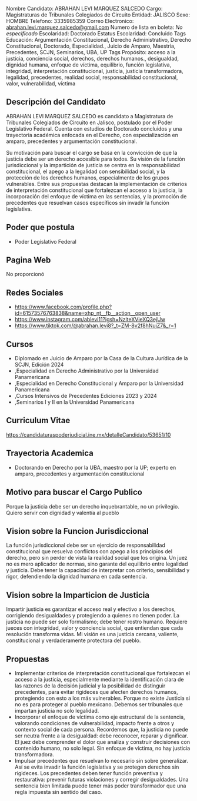 Nombre Candidato: ABRAHAN LEVI MARQUEZ SALCEDO
Cargo: Magistraturas de Tribunales Colegiados de Circuito
Entidad: JALISCO
Sexo: HOMBRE
Telefono: 3335985359
Correo Electronico: abrahan.levi.marquez.salcedo@gmail.com
Numero de lista en boleta: *No especificado*
Escolaridad: Doctorado
Estatus Escolaridad: Concluido
Tags Educación: Argumentación Constitucional, Derecho Administrativo, Derecho Constitucional, Doctorado, Especialidad., Juicio de Amparo, Maestría, Precedentes, SCJN, Seminarios, UBA, UP
Tags Propósito: acceso a la justicia, conciencia social, derechos, derechos humanos., desigualdad, dignidad humana, enfoque de víctima, equilibrio, función legislativa, integridad, interpretación constitucional, justicia, justicia transformadora, legalidad, precedentes, realidad social, responsabilidad constitucional, valor, vulnerabilidad, víctima


## Descripción del Candidato 

ABRAHAN LEVI MARQUEZ SALCEDO es candidato a Magistratura de Tribunales Colegiados de Circuito en Jalisco, postulado por el Poder Legislativo Federal. Cuenta con estudios de Doctorado concluidos y una trayectoria académica enfocada en el Derecho, con especialización en amparo, precedentes y argumentación constitucional. 

Su motivación para buscar el cargo se basa en la convicción de que la justicia debe ser un derecho accesible para todos. Su visión de la función jurisdiccional y la impartición de justicia se centra en la responsabilidad constitucional, el apego a la legalidad con sensibilidad social, y la protección de los derechos humanos, especialmente de los grupos vulnerables.  Entre sus propuestas destacan la implementación de criterios de interpretación constitucional que fortalezcan el acceso a la justicia, la incorporación del enfoque de víctima en las sentencias, y la promoción de precedentes que resuelvan casos específicos sin invadir la función legislativa.


## Poder que postula

- Poder Legislativo Federal


## Pagina Web

No proporcionó


## Redes Sociales

- https://www.facebook.com/profile.php?id=61573576763838&name=xhp_nt__fb__action__open_user
- https://www.instagram.com/ablevi11?igsh=NzlteXVieXQ3ejUw
- https://www.tiktok.com/@abrahan.levi8?_t=ZM-8v2f8hNujZ7&_r=1


## Cursos

- Diplomado en Juicio de Amparo por la Casa de la Cultura Jurídica de la SCJN, Edición 2024
- ,Especialidad en Derecho Administrativo por la Universidad Panamericana
- ,Especialidad en Derecho Constitucional y Amparo por la Universidad Panamericana
- ,Cursos Intensivos de Precedentes Ediciones 2023 y 2024
- ,Seminarios I y II en la Universidad Panamericana


## Curriculum Vitae

https://candidaturaspoderjudicial.ine.mx/detalleCandidato/53651/10


## Trayectoria Academica

- Doctorando en Derecho por la UBA, maestro por la UP; experto en amparo, precedentes y argumentación constitucional


## Motivo para buscar el Cargo Publico

Porque la justicia debe ser un derecho inquebrantable, no un privilegio. Quiero servir con dignidad y valentía al pueblo


## Vision sobre la Funcion Jurisdiccional

La función jurisdiccional debe ser un ejercicio de responsabilidad constitucional que resuelva conflictos con apego a los principios del derecho, pero sin perder de vista la realidad social que los origina. Un juez no es mero aplicador de normas, sino garante del equilibrio entre legalidad y justicia. Debe tener la capacidad de interpretar con criterio, sensibilidad y rigor, defendiendo la dignidad humana en cada sentencia.


## Vision sobre la Imparticion de Justicia

Impartir justicia es garantizar el acceso real y efectivo a los derechos, corrigiendo desigualdades y protegiendo a quienes no tienen poder. La justicia no puede ser solo formalismo; debe tener rostro humano. Requiere jueces con integridad, valor y conciencia social, que entiendan que cada resolución transforma vidas. Mi visión es una justicia cercana, valiente, constitucional y verdaderamente protectora del pueblo.


## Propuestas

- Implementar criterios de interpretación constitucional que fortalezcan el acceso a la justicia, especialmente mediante la identificación clara de las razones de la decisión judicial y la posibilidad de distinguir precedentes, para evitar rigideces que afecten derechos humanos, protegiendo con esto a los más vulnerables. Porque no existe Justicia si no es para proteger al pueblo mexicano. Debemos ser tribunales que impartan justicia no solo legalidad.
- Incorporar el enfoque de víctima como eje estructural de la sentencia, valorando condiciones de vulnerabilidad, impacto frente a otros y contexto social de cada persona. Recordemos que, la justicia no puede ser neutra frente a la desigualdad: debe reconocer, reparar y dignificar. El juez debe comprender el dolor que analiza y construir decisiones con contenido humano, no solo legal. Sin enfoque de víctima, no hay justicia transformadora.
- Impulsar precedentes que resuelvan lo necesario sin sobre generalizar. Así se evita invadir la función legislativa y se protegen derechos sin rigideces. Los precedentes deben tener función preventiva y restaurativa: prevenir futuras violaciones y corregir desigualdades. Una sentencia bien limitada puede tener más poder transformador que una regla impuesta sin sentido del caso.

